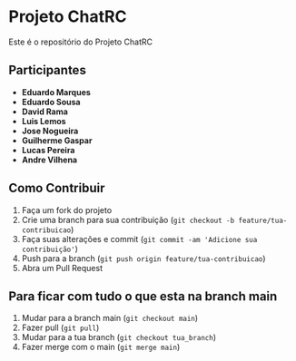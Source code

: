 # Projeto ChatRC

Este é o repositório do Projeto ChatRC

## Participantes

- **Eduardo Marques**
- **Eduardo Sousa**
- **David Rama**
- **Luis Lemos**
- **Jose Nogueira**
- **Guilherme Gaspar**
- **Lucas Pereira**
- **Andre Vilhena**

## Como Contribuir

1. Faça um fork do projeto
2. Crie uma branch para sua contribuição (`git checkout -b feature/tua-contribuicao`)
3. Faça suas alterações e commit (`git commit -am 'Adicione sua contribuição'`)
4. Push para a branch (`git push origin feature/tua-contribuicao`)
5. Abra um Pull Request

## Para ficar com tudo o que esta na branch main
1. Mudar para a branch main (`git checkout main`)
2. Fazer pull (`git pull`)
3. Mudar para a tua branch (`git checkout tua_branch`)
4. Fazer merge com o main (`git merge main`)
